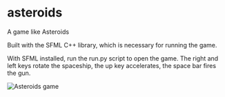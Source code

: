# asteroids
A game like Asteroids

Built with the SFML C++ library, which is necessary for running the game.

With SFML installed, run the run.py script to open the game.
The right and left keys rotate the spaceship, the up key accelerates, the space bar fires the gun.

![Asteroids game](https://i.ibb.co/dtwKKkc/asteroids.png)
